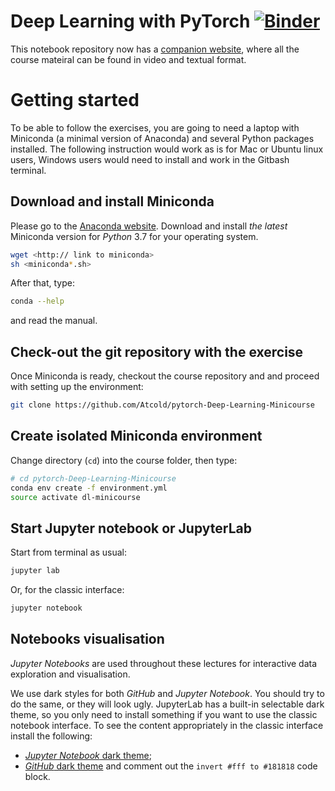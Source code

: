 # Deep Learning with PyTorch [![Binder](https://mybinder.org/badge_logo.svg)](https://mybinder.org/v2/gh/Atcold/pytorch-Deep-Learning-Minicourse/master)
This notebook repository now has a [companion website](https://atcold.github.io/pytorch-Deep-Learning-Minicourse/), where all the course mateiral can be found in video and textual format.

# Getting started
To be able to follow the exercises, you are going to need a laptop with Miniconda (a minimal version of Anaconda) and several Python packages installed.
The following instruction would work as is for Mac or Ubuntu linux users, Windows users would need to install and work in the Gitbash terminal.


## Download and install Miniconda
Please go to the [Anaconda website](https://conda.io/miniconda.html).
Download and install *the latest* Miniconda version for *Python* 3.7 for your operating system.

```bash
wget <http:// link to miniconda>
sh <miniconda*.sh>
```

After that, type:

```bash
conda --help
```

and read the manual.


## Check-out the git repository with the exercise
Once Miniconda is ready, checkout the course repository and and proceed with setting up the environment:

```bash
git clone https://github.com/Atcold/pytorch-Deep-Learning-Minicourse
```


## Create isolated Miniconda environment
Change directory (`cd`) into the course folder, then type:

```bash
# cd pytorch-Deep-Learning-Minicourse
conda env create -f environment.yml
source activate dl-minicourse
```

## Start Jupyter notebook or JupyterLab
Start from terminal as usual:

```bash
jupyter lab
```

Or, for the classic interface:

```bash
jupyter notebook
```

## Notebooks visualisation
*Jupyter Notebooks* are used throughout these lectures for interactive data exploration and visualisation.

We use dark styles for both *GitHub* and *Jupyter Notebook*.
You should try to do the same, or they will look ugly.
JupyterLab has a built-in selectable dark theme, so you only need to install something if you want to use the classic notebook interface.
To see the content appropriately in the classic interface install the following:

 - [*Jupyter Notebook* dark theme](https://userstyles.org/styles/153443/jupyter-notebook-dark);
 - [*GitHub* dark theme](https://userstyles.org/styles/37035/github-dark) and comment out the `invert #fff to #181818` code block.

